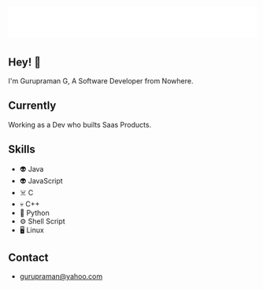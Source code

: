 <h1 align="center">
  <img src="Name.svg" alt="Gurupraman G" />
</h1>

## Hey! 👋
I'm Gurupraman G, A Software Developer from Nowhere.


## Currently
Working as a Dev who builts Saas Products.


## Skills
- :alien: Java
- :alien: JavaScript
- :skull_and_crossbones: C
- :skull: C++
- :robot: Python
- ⚙ Shell Script
- :desktop_computer: Linux

## Contact
- gurupraman@yahoo.com
                                                                                       
